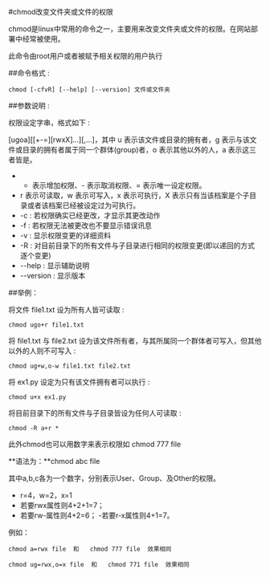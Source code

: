 #chmod改变文件夹或文件的权限

chmod是linux中常用的命令之一，主要用来改变文件夹或文件的权限。在网站部署中经常被使用。

此命令由root用户或者被赋予相关权限的用户执行

##命令格式 : 
    
    chmod [-cfvR] [--help] [--version] 文件或文件夹
 
##参数说明 :

权限设定字串，格式如下 :

[ugoa][[+-=][rwxX]...][,...]，其中 u 表示该文件或目录的拥有者，g 表示与该文件或目录的拥有者属于同一个群体(group)者，o 表示其他以外的人，a 表示这三者皆是。

- + 表示增加权限、- 表示取消权限、= 表示唯一设定权限。
- r 表示可读取，w 表示可写入，x 表示可执行，X 表示只有当该档案是个子目录或者该档案已经被设定过为可执行。
- -c : 若权限确实已经更改，才显示其更改动作 
- -f : 若权限无法被更改也不要显示错误讯息 
- -v : 显示权限变更的详细资料 
- -R : 对目前目录下的所有文件与子目录进行相同的权限变更(即以递回的方式逐个变更) 
- --help : 显示辅助说明 
- --version : 显示版本

##举例：

将文件 file1.txt 设为所有人皆可读取 :

    chmod ugo+r file1.txt  

将 file1.txt 与 file2.txt 设为该文件所有者，与其所属同一个群体者可写入，但其他以外的人则不可写入 :

    chmod ug+w,o-w file1.txt file2.txt  

将 ex1.py 设定为只有该文件拥有者可以执行 :

    chmod u+x ex1.py  

将目前目录下的所有文件与子目录皆设为任何人可读取 :

    chmod -R a+r *    

此外chmod也可以用数字来表示权限如 chmod 777 file

**语法为：**chmod abc file

其中a,b,c各为一个数字，分别表示User、Group、及Other的权限。

- r=4，w=2，x=1
- 若要rwx属性则4+2+1=7；
- 若要rw-属性则4+2=6；
-若要r-x属性则4+1=7。

例如：

    chmod a=rwx file  和   chmod 777 file  效果相同

    chmod ug=rwx,o=x file  和   chmod 771 file  效果相同



